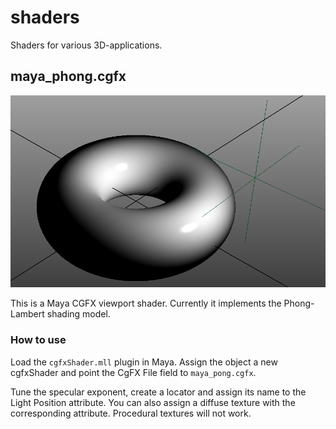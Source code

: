 shaders
=======

Shaders for various 3D-applications.

## maya_phong.cgfx

![Example screenshot](maya_phong_example.png)

This is a Maya CGFX viewport shader. Currently it implements the Phong-Lambert shading model.

### How to use

Load the `cgfxShader.mll` plugin in Maya. Assign the object a new cgfxShader and point the CgFX File field to `maya_pong.cgfx`.

Tune the specular exponent, create a locator and assign its name to the Light Position attribute. You can also assign a diffuse texture with the corresponding attribute. Procedural textures will not work.